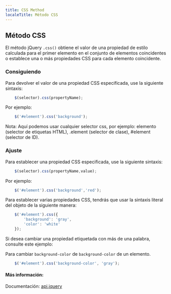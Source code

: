 ```yaml
---
title: CSS Method
localeTitle: Método CSS
---
```

## Método CSS

El método jQuery `.css()` obtiene el valor de una propiedad de estilo calculada para el primer elemento en el conjunto de elementos coincidentes o establece una o más propiedades CSS para cada elemento coincidente.

### Consiguiendo

Para devolver el valor de una propiedad CSS especificada, use la siguiente sintaxis:

```js
    $(selector).css(propertyName); 
```

Por ejemplo:

```js
    $('#element').css('background'); 
```

Nota: Aquí podemos usar cualquier selector css, por ejemplo: elemento (selector de etiquetas HTML), .element (selector de clase), #element (selector de ID).

### Ajuste

Para establecer una propiedad CSS especificada, use la siguiente sintaxis:

```js
    $(selector).css(propertyName,value); 
```

Por ejemplo:

```js
    $('#element').css('background','red'); 
```

Para establecer varias propiedades CSS, tendrás que usar la sintaxis literal del objeto de la siguiente manera:

```js
    $('#element').css({ 
        'background': 'gray', 
        'color': 'white' 
    }); 
```

Si desea cambiar una propiedad etiquetada con más de una palabra, consulte este ejemplo:

Para cambiar `background-color` de `background-color` de un elemento.

```js
    $('#element').css('background-color', 'gray'); 
```

#### Más información:

Documentación: [api.jquery](http://api.jquery.com/css/)